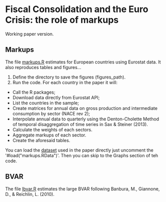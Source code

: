 # Fiscal Consolidation and the Euro Crisis: the role of markups

Working paper version.

## Markups

The file [markups.R](markups.R) estimates for European countries using Eurostat data. It also reproduces tables and figures...

1) Define the directory to save the figures (figures_path).
2) Run the code. For each country in the paper it will:
* Call the R packages;
* Download data directly from Eurostat API;
* List the countries in the sample;
* Create matrices for annual data on gross production and intermediate consumption by sector (NACE rev 2);
* Interpolate annual data to quarterly using the Denton-Cholette Method of temporal disaggregation of time series in Sax & Steiner (2013).
* Calculate the weights of each sectors.
* Aggregate markups of each sector.
* Create the aforesaid tables.

You can load the [dataset](markups.RData) used in the paper directly just uncomment the '#load("markups.RData")'. Then you can skip to the Graphs section of teh code.

## BVAR

The file [lbvar.R](lbvar.R) estimates the large BVAR following Banbura, M., Giannone, D., & Reichlin, L. (2010).
